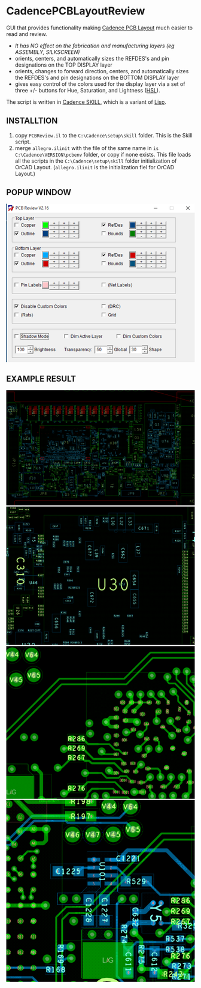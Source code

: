 # CadencePCBLayoutReview
GUI that provides functionality making [Cadence PCB Layout](https://www.orcad.com/) much easier to read and review.  

* *It has NO effect on the fabrication and manufacturing layers (eg ASSEMBLY, SILKSCREEN)*
* orients, centers, and automatically sizes the REFDES's and pin designations on the TOP DISPLAY layer
* orients, changes to forward direction, centers, and automatically sizes the REFDES's and pin designations on the BOTTOM DISPLAY layer
* gives easy control of the colors used for the display layer via a set of three +/- buttons for Hue, Saturation, and Lightness ([HSL](https://en.wikipedia.org/wiki/HSL_and_HSV)).

The script is written in [Cadence SKILL](https://en.wikipedia.org/wiki/Cadence_SKILL), which is a variant of [Lisp](https://en.wikipedia.org/wiki/Lisp_(programming_language)).

## INSTALLTION

1. copy `PCBReview.il` to the `C:\Cadence\setup\skill` folder. This is the Skill script.
2. merge `allegro.ilinit` with the file of the same name in `is C:\Cadence\VERSION\pcbenv` folder, or copy if none exists.  This file loads all the scripts in the `C:\Cadence\setup\skill` folder initialization of OrCAD Layout.  (`allegro.ilinit` is the initialization fiel for OrCAD Layout.)


## POPUP WINDOW
![Screen shot of popup window](screenshot.png)

## EXAMPLE RESULT

![example1 of result](example1.png)
![example2 of result](example2.png)
![example3 of result](example3.png)
![example4 of result](example4.png)


